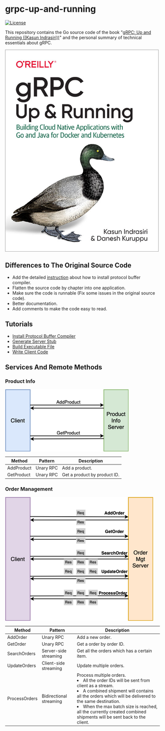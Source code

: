 # grpc-up-and-running

[![License](https://img.shields.io/badge/License-Apache%202.0-green.svg)](https://opensource.org/licenses/Apache-2.0) 

This repository contains the Go source code of the book "[gRPC: Up and Running ((Kasun Indrasiri))](http://shop.oreilly.com/product/0636920282754.do)" and the personal summary of technical essentials about gRPC.

![](imgs/book-cover.jpg)

## Differences to The Original Source Code
- Add the detailed [instruction](docs/install_protocol_buffer_compiler.md) about how to install protocol buffer compiler.
- Flatten the source code by chapter into one application.
- Make sure the code is runnable (Fix some issues in the original source code).
- Better documentation.
- Add comments to make the code easy to read.

## Tutorials
- [Install Protocol Buffer Compiler](docs/install_protocol_buffer_compiler.md)
- [Generate Server Stub](docs/generate_stub_go.md)
- [Build Executable File](docs/build_executable.md)
- [Write Client Code](docs/write_client.md)

## Services And Remote Methods
### Product Info

![](imgs/productinfo.png)

| Method | Pattern | Description | 
|---|---|---|
| AddProduct | Unary RPC | Add a product. |
| GetProduct | Unary RPC | Get a product by product ID. |

### Order Management

![](imgs/ordermgt.png)

| Method | Pattern | Description | 
|---|---|---|
| AddOrder | Unary RPC | Add a new order. |
| GetOrder | Unary RPC | Get a order by order ID. |
| SearchOrders | Server-side streaming | Get all the orders which has a certain item. |
| UpdateOrders | Client-side streaming | Update multiple orders. |
| ProcessOrders | Bidirectional streaming | Process multiple orders. <li>All the order IDs will be sent from client as a stream.<li>A combined shipment will contains all the orders which will be delivered to the same destination.<li>When the max batch size is reached, all the currently created combined shipments will be sent back to the client. |
